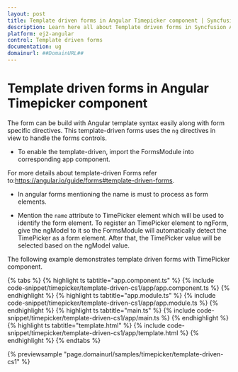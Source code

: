 ```yaml
---
layout: post
title: Template driven forms in Angular Timepicker component | Syncfusion
description: Learn here all about Template driven forms in Syncfusion Angular Timepicker component of Syncfusion Essential JS 2 and more.
platform: ej2-angular
control: Template driven forms 
documentation: ug
domainurl: ##DomainURL##
---
```


# Template driven forms in Angular Timepicker component

The form can be build with Angular template syntax easily along with form specific directives. This template-driven forms uses the `ng` directives in view to handle the forms controls.

* To enable the template-driven,  import the FormsModule into corresponding app component.

For more details about template-driven Forms refer to:<https://angular.io/guide/forms#template-driven-forms>.

* In angular forms mentioning the name is must to process as form elements.

* Mention the `name` attribute to TimePicker element which will be used to identify the form element. To register an TimePicker element to ngForm,  give the ngModel  to it so the FormsModule will  automatically detect the TimePicker as a form element. After that, the TimePicker value will be selected based on the ngModel value.

The following example  demonstrates template driven forms with TimePicker component.

{% tabs %}
{% highlight ts tabtitle="app.component.ts" %}
{% include code-snippet/timepicker/template-driven-cs1/app/app.component.ts %}
{% endhighlight %}
{% highlight ts tabtitle="app.module.ts" %}
{% include code-snippet/timepicker/template-driven-cs1/app/app.module.ts %}
{% endhighlight %}
{% highlight ts tabtitle="main.ts" %}
{% include code-snippet/timepicker/template-driven-cs1/app/main.ts %}
{% endhighlight %}
{% highlight ts tabtitle="template.html" %}
{% include code-snippet/timepicker/template-driven-cs1/app/template.html %}
{% endhighlight %}
{% endtabs %}
  
{% previewsample "page.domainurl/samples/timepicker/template-driven-cs1" %}